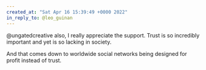 ```yaml
---
created_at: "Sat Apr 16 15:39:49 +0000 2022"
in_reply_to: @leo_guinan
---
```


@ungatedcreative also, I really appreciate the support. Trust is so incredibly important and yet is so lacking in society.

And that comes down to worldwide social networks being designed for profit instead of trust.